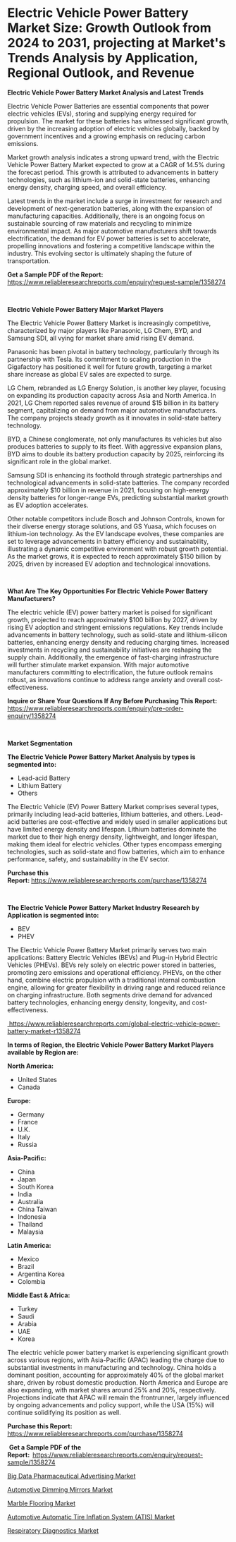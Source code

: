 <p><h1>Electric Vehicle Power Battery Market Size: Growth Outlook from 2024 to 2031, projecting at Market's Trends Analysis by Application, Regional Outlook, and Revenue</h1></p><p><strong>Electric Vehicle Power Battery Market Analysis and Latest Trends</strong></p>
<p><p>Electric Vehicle Power Batteries are essential components that power electric vehicles (EVs), storing and supplying energy required for propulsion. The market for these batteries has witnessed significant growth, driven by the increasing adoption of electric vehicles globally, backed by government incentives and a growing emphasis on reducing carbon emissions. </p><p>Market growth analysis indicates a strong upward trend, with the Electric Vehicle Power Battery Market expected to grow at a CAGR of 14.5% during the forecast period. This growth is attributed to advancements in battery technologies, such as lithium-ion and solid-state batteries, enhancing energy density, charging speed, and overall efficiency. </p><p>Latest trends in the market include a surge in investment for research and development of next-generation batteries, along with the expansion of manufacturing capacities. Additionally, there is an ongoing focus on sustainable sourcing of raw materials and recycling to minimize environmental impact. As major automotive manufacturers shift towards electrification, the demand for EV power batteries is set to accelerate, propelling innovations and fostering a competitive landscape within the industry. This evolving sector is ultimately shaping the future of transportation.</p></p>
<p><strong>Get a Sample PDF of the Report:&nbsp;</strong> <a href="https://www.reliableresearchreports.com/enquiry/request-sample/1358274?utm_campaign=8&utm_medium=2&utm_source=Github&utm_content=ia&utm_term=03112024&utm_id=electric-vehicle-power-battery">https://www.reliableresearchreports.com/enquiry/request-sample/1358274</a></p>
<p>&nbsp;</p>
<p><strong>Electric Vehicle Power Battery Major Market Players</strong></p>
<p><p>The Electric Vehicle Power Battery Market is increasingly competitive, characterized by major players like Panasonic, LG Chem, BYD, and Samsung SDI, all vying for market share amid rising EV demand. </p><p>Panasonic has been pivotal in battery technology, particularly through its partnership with Tesla. Its commitment to scaling production in the Gigafactory has positioned it well for future growth, targeting a market share increase as global EV sales are expected to surge.</p><p>LG Chem, rebranded as LG Energy Solution, is another key player, focusing on expanding its production capacity across Asia and North America. In 2021, LG Chem reported sales revenue of around $15 billion in its battery segment, capitalizing on demand from major automotive manufacturers. The company projects steady growth as it innovates in solid-state battery technology.</p><p>BYD, a Chinese conglomerate, not only manufactures its vehicles but also produces batteries to supply to its fleet. With aggressive expansion plans, BYD aims to double its battery production capacity by 2025, reinforcing its significant role in the global market.</p><p>Samsung SDI is enhancing its foothold through strategic partnerships and technological advancements in solid-state batteries. The company recorded approximately $10 billion in revenue in 2021, focusing on high-energy density batteries for longer-range EVs, predicting substantial market growth as EV adoption accelerates.</p><p>Other notable competitors include Bosch and Johnson Controls, known for their diverse energy storage solutions, and GS Yuasa, which focuses on lithium-ion technology. As the EV landscape evolves, these companies are set to leverage advancements in battery efficiency and sustainability, illustrating a dynamic competitive environment with robust growth potential. As the market grows, it is expected to reach approximately $150 billion by 2025, driven by increased EV adoption and technological innovations.</p></p>
<p>&nbsp;</p>
<p><strong>What Are The Key Opportunities For Electric Vehicle Power Battery Manufacturers?</strong></p>
<p><p>The electric vehicle (EV) power battery market is poised for significant growth, projected to reach approximately $100 billion by 2027, driven by rising EV adoption and stringent emissions regulations. Key trends include advancements in battery technology, such as solid-state and lithium-silicon batteries, enhancing energy density and reducing charging times. Increased investments in recycling and sustainability initiatives are reshaping the supply chain. Additionally, the emergence of fast-charging infrastructure will further stimulate market expansion. With major automotive manufacturers committing to electrification, the future outlook remains robust, as innovations continue to address range anxiety and overall cost-effectiveness.</p></p>
<p><strong>Inquire or Share Your Questions If Any Before Purchasing This Report:</strong> <a href="https://www.reliableresearchreports.com/enquiry/pre-order-enquiry/1358274?utm_campaign=8&utm_medium=2&utm_source=Github&utm_content=ia&utm_term=03112024&utm_id=electric-vehicle-power-battery">https://www.reliableresearchreports.com/enquiry/pre-order-enquiry/1358274</a></p>
<p>&nbsp;</p>
<p><strong>Market Segmentation</strong></p>
<p><strong>The Electric Vehicle Power Battery Market Analysis by types is segmented into:</strong></p>
<p><ul><li>Lead-acid Battery</li><li>Lithium Battery</li><li>Others</li></ul></p>
<p><p>The Electric Vehicle (EV) Power Battery Market comprises several types, primarily including lead-acid batteries, lithium batteries, and others. Lead-acid batteries are cost-effective and widely used in smaller applications but have limited energy density and lifespan. Lithium batteries dominate the market due to their high energy density, lightweight, and longer lifespan, making them ideal for electric vehicles. Other types encompass emerging technologies, such as solid-state and flow batteries, which aim to enhance performance, safety, and sustainability in the EV sector.</p></p>
<p><strong>Purchase this Report:&nbsp;</strong><a href="https://www.reliableresearchreports.com/purchase/1358274?utm_campaign=8&utm_medium=2&utm_source=Github&utm_content=ia&utm_term=03112024&utm_id=electric-vehicle-power-battery">https://www.reliableresearchreports.com/purchase/1358274</a></p>
<p>&nbsp;</p>
<p><strong>The Electric Vehicle Power Battery Market Industry Research by Application is segmented into:</strong></p>
<p><ul><li>BEV</li><li>PHEV</li></ul></p>
<p><p>The Electric Vehicle Power Battery Market primarily serves two main applications: Battery Electric Vehicles (BEVs) and Plug-in Hybrid Electric Vehicles (PHEVs). BEVs rely solely on electric power stored in batteries, promoting zero emissions and operational efficiency. PHEVs, on the other hand, combine electric propulsion with a traditional internal combustion engine, allowing for greater flexibility in driving range and reduced reliance on charging infrastructure. Both segments drive demand for advanced battery technologies, enhancing energy density, longevity, and cost-effectiveness.</p></p>
<p><a href="https://www.reliableresearchreports.com/global-electric-vehicle-power-battery-market-r1358274?utm_campaign=8&utm_medium=2&utm_source=Github&utm_content=ia&utm_term=03112024&utm_id=electric-vehicle-power-battery">&nbsp;https://www.reliableresearchreports.com/global-electric-vehicle-power-battery-market-r1358274</a></p>
<p><strong>In terms of Region, the Electric Vehicle Power Battery Market Players available by Region are:</strong></p>
<p>
    <p> <strong> North America: </strong>
        <ul>
            <li>United States</li>
            <li>Canada</li>
        </ul>
        </p> 
    <p> <strong> Europe: </strong>
        <ul>
            <li>Germany</li>
            <li>France</li>
            <li>U.K.</li>
            <li>Italy</li>
            <li>Russia</li>
        </ul>
        </p> 
    <p> <strong> Asia-Pacific: </strong>
        <ul>
            <li>China</li>
            <li>Japan</li>
            <li>South Korea</li>
            <li>India</li>
            <li>Australia</li>
            <li>China Taiwan</li>
            <li>Indonesia</li>
            <li>Thailand</li>
            <li>Malaysia</li>
        </ul>
        </p> 
    <p> <strong> Latin America: </strong>
        <ul>
            <li>Mexico</li>
            <li>Brazil</li>
            <li>Argentina Korea</li>
            <li>Colombia</li>
        </ul>
        </p> 
    <p> <strong> Middle East & Africa: </strong>
        <ul>
            <li>Turkey</li>
            <li>Saudi</li>
            <li>Arabia</li>
            <li>UAE</li>
            <li>Korea</li>
        </ul>
    </p>
    </p>
<p><p>The electric vehicle power battery market is experiencing significant growth across various regions, with Asia-Pacific (APAC) leading the charge due to substantial investments in manufacturing and technology. China holds a dominant position, accounting for approximately 40% of the global market share, driven by robust domestic production. North America and Europe are also expanding, with market shares around 25% and 20%, respectively. Projections indicate that APAC will remain the frontrunner, largely influenced by ongoing advancements and policy support, while the USA (15%) will continue solidifying its position as well.</p></p>
<p><strong>Purchase this Report: </strong><a href="https://www.reliableresearchreports.com/purchase/1358274?utm_campaign=8&utm_medium=2&utm_source=Github&utm_content=ia&utm_term=03112024&utm_id=electric-vehicle-power-battery">https://www.reliableresearchreports.com/purchase/1358274</a></p>
<p>&nbsp;<strong>Get a Sample PDF of the Report:&nbsp;&nbsp;</strong><a href="https://www.reliableresearchreports.com/enquiry/request-sample/1358274?utm_campaign=8&utm_medium=2&utm_source=Github&utm_content=ia&utm_term=03112024&utm_id=electric-vehicle-power-battery">https://www.reliableresearchreports.com/enquiry/request-sample/1358274</a></p>
<p><strong></strong></p>
<p><p><a href="https://issuu.com/reportprime-2/docs/big-data-pharmaceutical-advertising_d26e32747193e8?utm_campaign=8&utm_medium=2&utm_source=Github&utm_content=ia&utm_term=03112024&utm_id=electric-vehicle-power-battery">Big Data Pharmaceutical Advertising Market</a></p><p><a href="https://github.com/loftinirkaakcsu/Market-Research-Report-List-1/blob/main/automotive-dimming-mirrors-market.md?utm_campaign=8&utm_medium=2&utm_source=Github&utm_content=ia&utm_term=03112024&utm_id=electric-vehicle-power-battery">Automotive Dimming Mirrors Market</a></p><p><a href="https://www.linkedin.com/pulse/marble-flooring-market-penetration-strategies-untapped-markets-f6hie?utm_campaign=8&utm_medium=2&utm_source=Github&utm_content=ia&utm_term=03112024&utm_id=electric-vehicle-power-battery">Marble Flooring Market</a></p><p><a href="https://github.com/stumpefzclearez/Market-Research-Report-List-1/blob/main/automotive-automatic-tire-inflation-system-atis-market.md?utm_campaign=8&utm_medium=2&utm_source=Github&utm_content=ia&utm_term=03112024&utm_id=electric-vehicle-power-battery">Automotive Automatic Tire Inflation System (ATIS) Market</a></p><p><a href="https://issuu.com/reportprime-2/docs/respiratory-diagnostics-market-size_3128318ee20307?utm_campaign=8&utm_medium=2&utm_source=Github&utm_content=ia&utm_term=03112024&utm_id=electric-vehicle-power-battery">Respiratory Diagnostics Market</a></p></p>